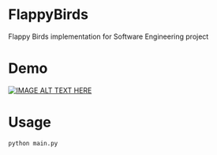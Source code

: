 # FlappyBirds

Flappy Birds implementation for Software Engineering project 

# Demo
[![IMAGE ALT TEXT HERE](https://img.youtube.com/vi/o2espQ_e5J8/0.jpg)](https://www.youtube.com/watch?v=o2espQ_e5J8)

# Usage
```
python main.py
```
